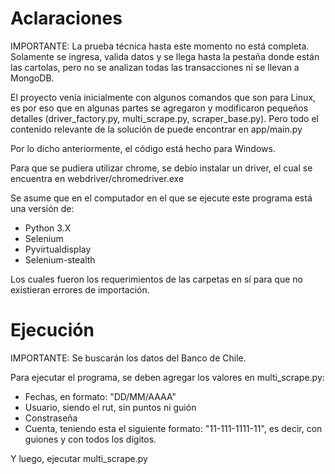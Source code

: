 # Aclaraciones

IMPORTANTE: La prueba técnica hasta este momento no está completa. Solamente se ingresa, valida datos y se llega hasta la pestaña donde están las cartolas, pero no se analizan todas las transacciones ni se llevan a MongoDB.

El proyecto venía inicialmente con algunos comandos que son para Linux, es por eso que en algunas partes se agregaron y modificaron pequeños detalles (driver_factory.py, multi_scrape.py, scraper_base.py). Pero todo el contenido relevante de la solución de puede encontrar en app/main.py

Por lo dicho anteriormente, el código está hecho para Windows.

Para que se pudiera utilizar chrome, se debío instalar un driver, el cual se encuentra en webdriver/chromedriver.exe

Se asume que en el computador en el que se ejecute este programa está una versión de:

- Python 3.X
- Selenium
- Pyvirtualdisplay
- Selenium-stealth

Los cuales fueron los requerimientos de las carpetas en sí para que no existieran errores de importación.

# Ejecución

IMPORTANTE: Se buscarán los datos del Banco de Chile.

Para ejecutar el programa, se deben agregar los valores en multi_scrape.py:

- Fechas, en formato: "DD/MM/AAAA"
- Usuario, siendo el rut, sin puntos ni guión
- Constraseña
- Cuenta, teniendo esta el siguiente formato: "11-111-1111-11", es decir, con guiones y con todos los dígitos.

Y luego, ejecutar multi_scrape.py